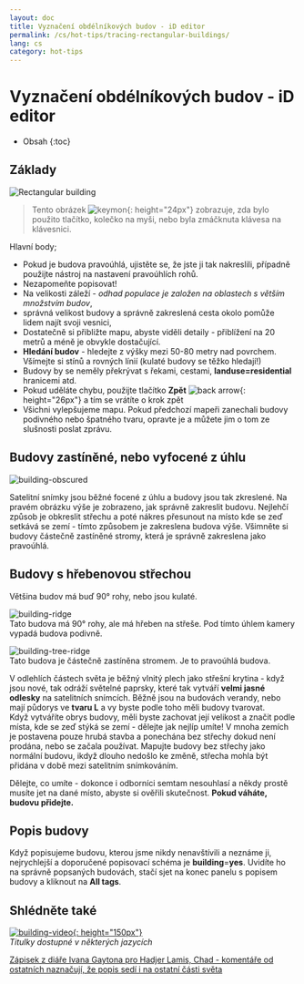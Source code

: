 ```yaml
---
layout: doc
title: Vyznačení obdélníkových budov - iD editor
permalink: /cs/hot-tips/tracing-rectangular-buildings/
lang: cs
category: hot-tips
---
```


Vyznačení obdélníkových budov - iD editor
============

- Obsah
{:toc}

<!-- > Tento průvodce může být stažen jako [tm_starting_en.odt](/files/tm_starting_en.odt) nebo [tm_starting_en.pdf](/files/tm_starting_en.pdf)  
> Vytvořeno 2016-10-30 -->  

Základy
----------

![Rectangular building][]  

> Tento obrázek ![keymon]{: height="24px"} zobrazuje, zda bylo použito tlačítko, kolečko na myši, nebo byla zmáčknuta klávesa na klávesnici.   

Hlavní body;  

- Pokud je budova pravoúhlá, ujistěte se, že jste ji tak nakreslili, případně použijte nástroj na nastavení pravoúhlích rohů.  
- Nezapomeňte popisovat!  
- Na velikosti záleží - *odhad populace je založen na oblastech s větším množstvím budov*,  
- správná velikost budovy a správně zakreslená cesta okolo pomůže lidem najít svoji vesnici,  
- Dostatečně si přibližte mapu, abyste viděli detaily - přiblížení na 20 metrů a méně je obvykle dostačující.  
- **Hledání budov** - hledejte z výšky mezi 50-80 metry nad povrchem. Všímejte si stínů a rovných línií (kulaté budovy se těžko hledají!)  
- Budovy by se neměly překrývat s řekami, cestami, **landuse=residential** hranicemi atd.  
- Pokud uděláte chybu, použijte tlačítko **Zpět** ![back arrow]{: height="26px"} a tím se vrátíte o krok zpět   
- Všichni vylepšujeme mapu. Pokud předchozí mapeři zanechali budovy podivného nebo špatného tvaru, opravte je a můžete jim o tom ze slušnosti poslat zprávu.  

Budovy zastíněné, nebo vyfocené z úhlu  
--------------------------------------

![building-obscured][]  

Satelitní snímky jsou běžné focené z úhlu a budovy jsou tak zkreslené. Na pravém obrázku výše je zobrazeno, jak správně zakreslit budovu. Nejlehčí způsob je obkreslit střechu a poté nákres přesunout na místo kde se zeď setkává se zemí - tímto způsobem je zakreslena budova výše. Všimněte si budovy částečně zastíněné stromy, která je správně zakreslena jako pravoúhlá. 

Budovy s hřebenovou střechou
----------------------------
 
Většina budov má buď 90° rohy, nebo jsou kulaté.  

![building-ridge][]  
Tato budova má 90° rohy, ale má hřeben na střeše. Pod tímto úhlem kamery vypadá budova podivně.  

![building-tree-ridge][]  
Tato budova je částečně zastíněna stromem. Je to pravoúhlá budova.  

V odlehlích částech světa je běžný vlnitý plech jako střešní krytina - když jsou nové, tak odráží světelné paprsky, které tak vytváří **velmi jasné odlesky** na satelitních snímcích. Běžně jsou na budovách verandy, nebo mají půdorys ve **tvaru L** a vy byste podle toho měli budovy tvarovat.  
Když vytváříte obrys budovy, měli byste zachovat její velikost a značit podle místa, kde se zeď stýká se zemí - dělejte jak nejlíp umíte! V mnoha zemích je postavena pouze hrubá stavba a ponechána bez střechy dokud není prodána, nebo se začala používat. Mapujte budovy bez střechy jako normální budovu, ikdyž dlouho nedošlo ke změně, střecha mohla být přidána v době mezi satelitním snímkováním.  

Dělejte, co umíte - dokonce i odborníci semtam nesouhlasí a někdy prostě musíte jet na dané místo, abyste si ověřili skutečnost. **Pokud váháte, budovu přidejte.**  

Popis budovy
-------------

Když popisujeme budovu, kterou jsme nikdy nenavštívili a neznáme ji, nejrychlejší a doporučené popisovací schéma je **building**=**yes**. Uvidíte ho na správně popsaných budovách, stačí sjet na konec panelu s popisem budovy a kliknout na **All tags**. 

Shlédněte také  
---------

[![building-video]{: height="150px"}](https://www.youtube.com/watch?v=VPJz-AucqF4&index=7&list=PLb9506_-6FMHZ3nwn9heri3xjQKrSq1hN "Humanitarian OpenStreetMap Team výukové videa - Přidání budovy do OpenStreetMap")  
*Titulky dostupné v některých jazycích*  

[Zápisek z diáře Ivana Gaytona pro Hadjer Lamis, Chad - komentáře od ostatních naznačují, že popis sedí i na ostatní části světa](https://www.openstreetmap.org/user/IvanGayton/diary/38612)



[Rectangular building]: /images/hot-tips/rectangular_building.gif "Zakreslení obdélníkové budovy, zarovnání rohů a přidání popisů."
[keymon]:/images/hot-tips/keymon.png
[building-ridge]: /images/hot-tips/building-ridge.png
[back arrow]: /images/beginner/back-arrow.png
[building-tree-ridge]: /images/hot-tips/building-tree-ridge.png
[building-obscured]: /images/hot-tips/buildings-obscured-traced-1.png "Před a po - zakreslení budovy vyfocené pod úhlem"
[building-video]: /images/hot-tips/building-video.png "Humanitarian OpenStreetMap Team výukové videa - Přidání budovy do OpenStreetMap"